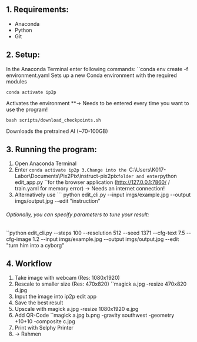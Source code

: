 ## 1. Requirements:
- Anaconda
- Python
- Git

## 2. Setup:
In the Anaconda Terminal enter following commands:
	``conda env create -f environment.yaml
Sets up a new Conda environment with the required modules

	conda activate ip2p
Activates the environment **-> Needs to be entered every time you want to use the program!

	bash scripts/download_checkpoints.sh
Downloads the pretrained AI (~70-100GB)

## 3. Running the program:
1. Open Anaconda Terminal
2. Enter ``conda activate ip2p
3.Change into the ``C:\Users\K017-Labor\Documents\Pix2Pix\instruct-pix2pix`` folder and enter ``python edit_app.py ``for the browser application (http://127.0.0.1:7860/ / train.yaml for memory error) -> Needs an internet connection!
4. Alternatively use ```
python edit_cli.py --input imgs/example.jpg --output imgs/output.jpg --edit "instruction"
###### Optionally, you can specify parameters to tune your result:
``python edit_cli.py --steps 100 --resolution 512 --seed 1371 --cfg-text 7.5 --cfg-image 1.2 --input imgs/example.jpg --output imgs/output.jpg --edit "turn him into a cyborg"

## 4. Workflow
1. Take image with webcam (Res: 1080x1920)
2. Rescale to smaller size (Res: 470x820) ``magick a.jpg -resize 470x820 d.jpg
3. Input the image into ip2p edit app
4. Save the best result 
5. Upscale with magick a.jpg -resize 1080x1920 e.jpg
6. Add QR-Code ``magick a.jpg b.png -gravity southwest -geometry +10+10 -composite c.jpg
7. Print with Selphy Printer
8. -> Rahmen


   
